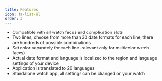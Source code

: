 ```yaml
---
title: Features
icon: fa-list-ul
order: 3
---
```


- Compatible with all watch faces and complication slots
- Two lines, choose from more than 30 date formats for each line, there are hundreds of possible combinations
- Set color separately for each line (relevant only for multicolor watch faces)
- Actual date format and language is localized to the region and language settings of your device
- Application is translated to 20 languages
- Standalone watch app, all settings can be changed on your watch